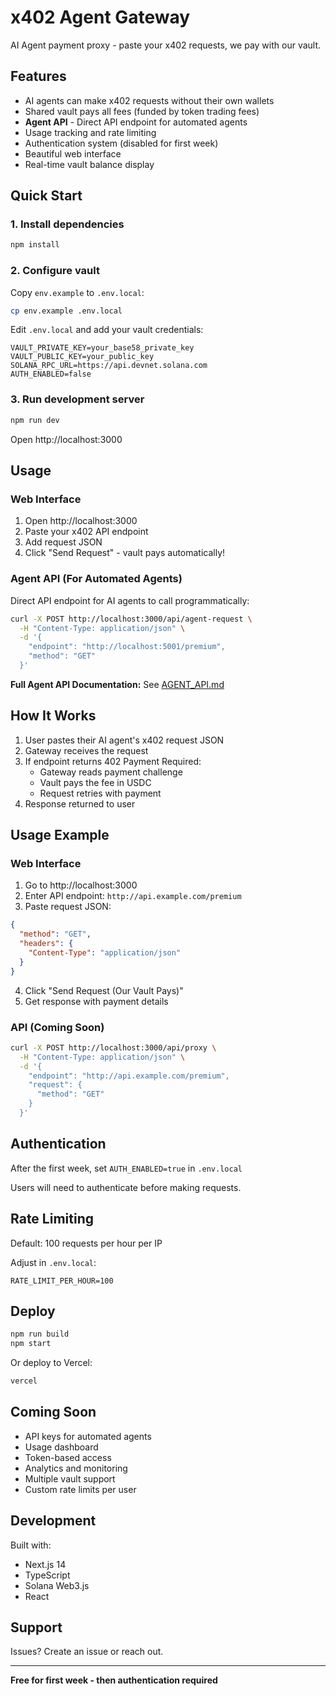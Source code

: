 # x402 Agent Gateway

AI Agent payment proxy - paste your x402 requests, we pay with our vault.

## Features

- AI agents can make x402 requests without their own wallets
- Shared vault pays all fees (funded by token trading fees)
- **Agent API** - Direct API endpoint for automated agents
- Usage tracking and rate limiting
- Authentication system (disabled for first week)
- Beautiful web interface
- Real-time vault balance display

## Quick Start

### 1. Install dependencies

```bash
npm install
```

### 2. Configure vault

Copy `env.example` to `.env.local`:

```bash
cp env.example .env.local
```

Edit `.env.local` and add your vault credentials:

```
VAULT_PRIVATE_KEY=your_base58_private_key
VAULT_PUBLIC_KEY=your_public_key
SOLANA_RPC_URL=https://api.devnet.solana.com
AUTH_ENABLED=false
```

### 3. Run development server

```bash
npm run dev
```

Open http://localhost:3000

## Usage

### Web Interface

1. Open http://localhost:3000
2. Paste your x402 API endpoint
3. Add request JSON
4. Click "Send Request" - vault pays automatically!

### Agent API (For Automated Agents)

Direct API endpoint for AI agents to call programmatically:

```bash
curl -X POST http://localhost:3000/api/agent-request \
  -H "Content-Type: application/json" \
  -d '{
    "endpoint": "http://localhost:5001/premium",
    "method": "GET"
  }'
```

**Full Agent API Documentation:** See [AGENT_API.md](./AGENT_API.md)

## How It Works

1. User pastes their AI agent's x402 request JSON
2. Gateway receives the request
3. If endpoint returns 402 Payment Required:
   - Gateway reads payment challenge
   - Vault pays the fee in USDC
   - Request retries with payment
4. Response returned to user

## Usage Example

### Web Interface

1. Go to http://localhost:3000
2. Enter API endpoint: `http://api.example.com/premium`
3. Paste request JSON:
```json
{
  "method": "GET",
  "headers": {
    "Content-Type": "application/json"
  }
}
```
4. Click "Send Request (Our Vault Pays)"
5. Get response with payment details

### API (Coming Soon)

```bash
curl -X POST http://localhost:3000/api/proxy \
  -H "Content-Type: application/json" \
  -d '{
    "endpoint": "http://api.example.com/premium",
    "request": {
      "method": "GET"
    }
  }'
```

## Authentication

After the first week, set `AUTH_ENABLED=true` in `.env.local`

Users will need to authenticate before making requests.

## Rate Limiting

Default: 100 requests per hour per IP

Adjust in `.env.local`:
```
RATE_LIMIT_PER_HOUR=100
```

## Deploy

```bash
npm run build
npm start
```

Or deploy to Vercel:

```bash
vercel
```

## Coming Soon

- API keys for automated agents
- Usage dashboard
- Token-based access
- Analytics and monitoring
- Multiple vault support
- Custom rate limits per user

## Development

Built with:
- Next.js 14
- TypeScript
- Solana Web3.js
- React

## Support

Issues? Create an issue or reach out.

---

**Free for first week - then authentication required**


